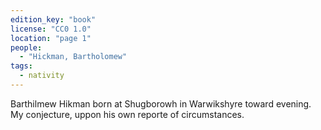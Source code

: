 ```yaml
---
edition_key: "book"
license: "CC0 1.0"
location: "page 1"
people:
  - "Hickman, Bartholomew"
tags:
  - nativity
---
```

Barthilmew Hikman born at Shugborowh
in Warwikshyre toward evening. My conjecture, uppon his own
reporte of circumstances.
